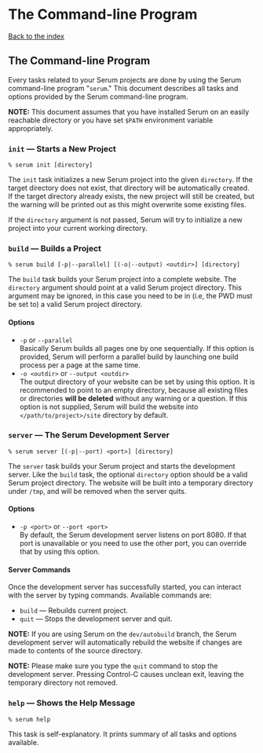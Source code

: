 # The Command-line Program

[Back to the index](%pages:docs/index)

## The Command-line Program

Every tasks related to your Serum projects are done by using the Serum
command-line program "`serum`." This document describes all tasks and options
provided by the Serum command-line program.

**NOTE:** This document assumes that you have installed Serum on an easily
reachable directory or you have set `$PATH` environment variable appropriately.

### `init` &mdash; Starts a New Project

```
% serum init [directory]
```

The `init` task initializes a new Serum project into the given `directory`.
If the target directory does not exist, that directory will be automatically
created. If the target directory already exists, the new project will still be
created, but the warning will be printed out as this might overwrite some
existing files.

If the `directory` argument is not passed, Serum will try to initialize a new
project into your current working directory.

### `build` &mdash; Builds a Project

```
% serum build [-p|--parallel] [(-o|--output) <outdir>] [directory]
```

The `build` task builds your Serum project into a complete website. The
`directory` argument should point at a valid Serum project directory. This
argument may be ignored, in this case you need to be in (i.e, the PWD must be
set to) a valid Serum project directory.

#### Options

* `-p` or `--parallel`<br>
    Basically Serum builds all pages one by one sequentially. If this option
    is provided, Serum will perform a parallel build by launching one build
    process per a page at the same time.
* `-o <outdir>` or `--output <outdir>`<br>
    The output directory of your website can be set by using this option. It
    is recommended to point to an empty directory, because all existing files
    or directories **will be deleted** without any warning or a question. If
    this option is not supplied, Serum will build the website into
    `</path/to/project>/site` directory by default.

### `server` &mdash; The Serum Development Server

```
% serum server [(-p|--port) <port>] [directory]
```

The `server` task builds your Serum project and starts the development server.
Like the `build` task, the optional `directory` option should be a valid Serum
project directory. The website will be built into a temporary directory under
`/tmp`, and will be removed when the server quits.

#### Options

* `-p <port>` or `--port <port>`<br>
    By default, the Serum development server listens on port 8080. If that port
    is unavailable or you need to use the other port, you can override that by
    using this option.

#### Server Commands

Once the development server has successfully started, you can interact with
the server by typing commands. Available commands are:

* `build` &mdash; Rebuilds current project.
* `quit` &mdash; Stops the development server and quit.

**NOTE:** If you are using Serum on the `dev/autobuild` branch, the Serum
development server will automatically rebuild the website if changes are made
to contents of the source directory.

**NOTE:** Please make sure you type the `quit` command to stop the development
server. Pressing Control-C causes unclean exit, leaving the temporary directory
not removed.

### `help` &mdash; Shows the Help Message

```
% serum help
```

This task is self-explanatory. It prints summary of all tasks and options
available.

